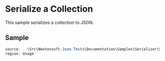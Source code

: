 ﻿# Serialize a Collection

This sample serializes a collection to JSON. 

## Sample

```csharp Usage
source: ..\Src\Newtonsoft.Json.Tests\Documentation\Samples\Serializer\SerializeCollection.cs
region: Usage
```
